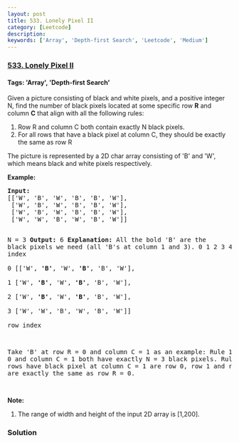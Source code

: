```yaml
---
layout: post
title: 533. Lonely Pixel II
category: [Leetcode]
description: 
keywords: ['Array', 'Depth-first Search', 'Leetcode', 'Medium']
---
```

### [533. Lonely Pixel II](https://leetcode.com/problems/lonely-pixel-ii)

#### Tags: 'Array', 'Depth-first Search'

<div class="content__u3I1 question-content__JfgR"><div><p>Given a picture consisting of black and white pixels, and a positive integer N, find the number of black pixels located at some specific row <b>R</b> and column <b>C</b> that align with all the following rules:</p>
<ol>
<li> Row R and column C both contain exactly N black pixels.</li>
<li> For all rows that have a black pixel at column C, they should be exactly the same as row R</li>
</ol>
<p>The picture is represented by a 2D char array consisting of 'B' and 'W', which means black and white pixels respectively. </p>
<p><b>Example:</b><br/>
</p><pre><b>Input:</b>                                            
[['W', 'B', 'W', 'B', 'B', 'W'],    
 ['W', 'B', 'W', 'B', 'B', 'W'],    
 ['W', 'B', 'W', 'B', 'B', 'W'],    
 ['W', 'W', 'B', 'W', 'B', 'W']] 

N = 3
<b>Output:</b> 6
<b>Explanation:</b> All the bold 'B' are the black pixels we need (all 'B's at column 1 and 3).
        0    1    2    3    4    5         column index                                            
0    [['W', <b>'B'</b>, 'W', <b>'B'</b>, 'B', 'W'],    
1     ['W', <b>'B'</b>, 'W', <b>'B'</b>, 'B', 'W'],    
2     ['W', <b>'B'</b>, 'W', <b>'B'</b>, 'B', 'W'],    
3     ['W', 'W', 'B', 'W', 'B', 'W']]    
row index

Take 'B' at row R = 0 and column C = 1 as an example:
Rule 1, row R = 0 and column C = 1 both have exactly N = 3 black pixels. 
Rule 2, the rows have black pixel at column C = 1 are row 0, row 1 and row 2. They are exactly the same as row R = 0.

</pre>
<p></p>
<p><b>Note:</b><br/>
</p><ol>
<li>The range of width and height of the input 2D array is [1,200].</li>
</ol>
<p></p></div></div>

### Solution
